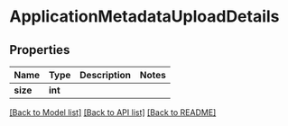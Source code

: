 # ApplicationMetadataUploadDetails

## Properties
Name | Type | Description | Notes
------------ | ------------- | ------------- | -------------
**size** | **int** |  | 

[[Back to Model list]](../README.md#documentation-for-models) [[Back to API list]](../README.md#documentation-for-api-endpoints) [[Back to README]](../README.md)


